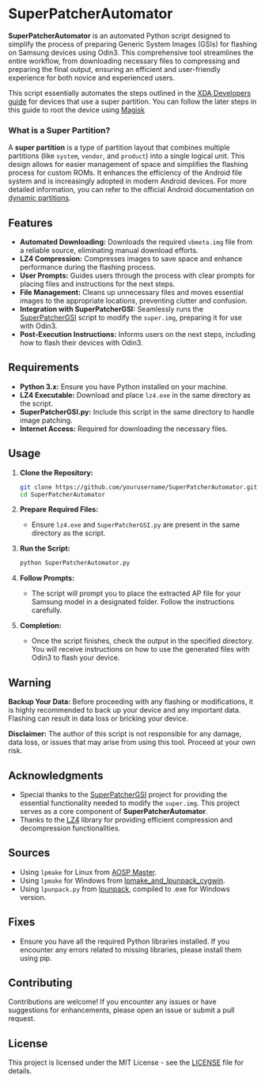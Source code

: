 # SuperPatcherAutomator

**SuperPatcherAutomator** is an automated Python script designed to simplify the process of preparing Generic System Images (GSIs) for flashing on Samsung devices using Odin3. This comprehensive tool streamlines the entire workflow, from downloading necessary files to compressing and preparing the final output, ensuring an efficient and user-friendly experience for both novice and experienced users.

This script essentially automates the steps outlined in the [XDA Developers guide](https://xdaforums.com/t/guide-custom-how-to-install-custom-rom-using-odin-without-twrp-phh-lineageos.4114435/) for devices that use a super partition. You can follow the later steps in this guide to root the device using [Magisk](https://github.com/topjohnwu/Magisk)

### What is a Super Partition?

A **super partition** is a type of partition layout that combines multiple partitions (like `system`, `vendor`, and `product`) into a single logical unit. This design allows for easier management of space and simplifies the flashing process for custom ROMs. It enhances the efficiency of the Android file system and is increasingly adopted in modern Android devices. For more detailed information, you can refer to the official Android documentation on [dynamic partitions](https://source.android.com/docs/core/ota/dynamic_partitions/implement).

## Features

- **Automated Downloading:** Downloads the required `vbmeta.img` file from a reliable source, eliminating manual download efforts.
- **LZ4 Compression:** Compresses images to save space and enhance performance during the flashing process.
- **User Prompts:** Guides users through the process with clear prompts for placing files and instructions for the next steps.
- **File Management:** Cleans up unnecessary files and moves essential images to the appropriate locations, preventing clutter and confusion.
- **Integration with SuperPatcherGSI:** Seamlessly runs the [SuperPatcherGSI](https://github.com/ChromiumOS-Guy/SuperPatcherGSI) script to modify the `super.img`, preparing it for use with Odin3.
- **Post-Execution Instructions:** Informs users on the next steps, including how to flash their devices with Odin3.

## Requirements

- **Python 3.x:** Ensure you have Python installed on your machine.
- **LZ4 Executable:** Download and place `lz4.exe` in the same directory as the script.
- **SuperPatcherGSI.py:** Include this script in the same directory to handle image patching.
- **Internet Access:** Required for downloading the necessary files.

## Usage

1. **Clone the Repository:**
   ```bash
   git clone https://github.com/yourusername/SuperPatcherAutomator.git
   cd SuperPatcherAutomator
   ```

2. **Prepare Required Files:**
   - Ensure `lz4.exe` and `SuperPatcherGSI.py` are present in the same directory as the script.

3. **Run the Script:**
   ```bash
   python SuperPatcherAutomator.py
   ```

4. **Follow Prompts:**
   - The script will prompt you to place the extracted AP file for your Samsung model in a designated folder. Follow the instructions carefully.

5. **Completion:**
   - Once the script finishes, check the output in the specified directory. You will receive instructions on how to use the generated files with Odin3 to flash your device.

## Warning

**Backup Your Data:** Before proceeding with any flashing or modifications, it is highly recommended to back up your device and any important data. Flashing can result in data loss or bricking your device.

**Disclaimer:** The author of this script is not responsible for any damage, data loss, or issues that may arise from using this tool. Proceed at your own risk.

## Acknowledgments

- Special thanks to the [SuperPatcherGSI](https://github.com/ChromiumOS-Guy/SuperPatcherGSI) project for providing the essential functionality needed to modify the `super.img`. This project serves as a core component of **SuperPatcherAutomator**.
- Thanks to the [LZ4](https://github.com/lz4/lz4) library for providing efficient compression and decompression functionalities.

## Sources

- Using `lpmake` for Linux from [AOSP Master](https://ci.android.com/builds/branches/aosp-master/grid).
- Using `lpmake` for Windows from [lpmake_and_lpunpack_cygwin](https://github.com/affggh/lpmake_and_lpunpack_cygwin).
- Using `lpunpack.py` from [lpunpack](https://github.com/unix3dgforce/lpunpack), compiled to .exe for Windows version.

## Fixes

- Ensure you have all the required Python libraries installed. If you encounter any errors related to missing libraries, please install them using pip.

## Contributing

Contributions are welcome! If you encounter any issues or have suggestions for enhancements, please open an issue or submit a pull request.

## License

This project is licensed under the MIT License - see the [LICENSE](LICENSE) file for details.
